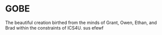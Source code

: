 # GOBE
The beautiful creation birthed from the minds of Grant, Owen, Ethan, and Brad within the constraints of ICS4U.
sus
efewf
